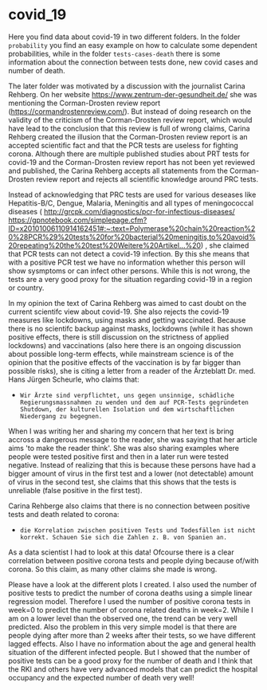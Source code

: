 # covid_19
Here you find data about covid-19 in two different folders. In the folder `probability` you find an easy example on how to calculate some dependent probabilities, 
while in the folder `tests-cases-death` there is some information about the connection between tests done, new covid cases and number of death. 

The later folder was motivated by a discussion with the journalist Carina Rehberg. On her website https://www.zentrum-der-gesundheit.de/ she was mentioning the Corman-Drosten review report
(https://cormandrostenreview.com/).
But instead of doing research on the validity of the criticism of the Corman-Drosten review report, which would have lead to the conclusion that this review is full of wrong claims,
Carina Rehberg created the illusion that the Corman-Drosten review report is an accepted scientific fact and that the PCR tests are useless for fighting corona. 
Although there are multiple published studies about PRT tests for covid-19 and the Corman-Drosten review report has not been yet reviewed and published, the Carina Rehberg 
accepts all statements from the Corman-Drosten review report and rejects all scientific knowledge around PRC tests. 

Instead of acknowledging that PRC tests are used for various deseases like Hepatitis-B/C, Dengue, Malaria, Meningitis and all types of meningococcal diseases (
http://grcpk.com/diagnostics/pcr-for-infectious-diseases/
https://gpnotebook.com/simplepage.cfm?ID=x20101006110914162451#:~:text=Polymerase%20chain%20reaction%20%28PCR%29%20tests%20for%20bacterial%20meningitis,to%20avoid%20repeating%20the%20test%20Weitere%20Artikel...%20)
, she claimed that PCR tests can not detect a covid-19 infection. By this she means that with a positive PCR test we have no information whether this person will show sysmptoms
or can infect other persons. While this is not wrong, the tests are a very good proxy for the situation regarding covid-19 in a region or country. 

In my opinion the text of Carina Rehberg was aimed to cast doubt on the current scientifc view about covid-19. She also rejects the covid-19 measures like lockdowns,
using masks and getting vaccinated. Because there is no scientifc backup against masks, lockdowns (while it has shown positive effects, there is still discussion on the strictness of
applied lockdowns) and vaccinations (also here there is an ongoing discussion about possible long-term effects, while mainstream science is of the opinion that the positive effects
of the vaccination is by far bigger than possible risks), she is citing a letter from a reader of the Ärzteblatt Dr. med. Hans Jürgen Scheurle, who claims that:
- `Wir Ärzte sind verpflichtet, uns gegen unsinnige, schädliche Regierungsmassnahmen zu wenden und dem auf PCR-Tests gegründeten Shutdown, der kulturellen Isolation und dem wirtschaftlichen Niedergang zu begegnen.`

When I was writing her and sharing my concern that her text is bring accross a dangerous message to the reader, she was saying that her article aims 'to make the reader think'.
She was also sharing examples where people were tested positive first and then in a later run were tested negative. Instead of realizing that this is because these persons have had
a bigger amount of virus in the first test and a lower (not detectable) amount of virus in the second test, she claims that this shows that the tests is unreliable (false positive
in the first test). 

Carina Rehberge also claims that there is no connection between positive tests and death related to corona:
- `die Korrelation zwischen positiven Tests und Todesfällen ist nicht korrekt. Schauen Sie sich die Zahlen z. B. von Spanien an.`

As a data scientist I had to look at this data! Ofcourse there is a clear correlation between positive corona tests and people dying because of/with corona. So this claim, as many other
claims she made is wrong. 

Please have a look at the different plots I created. I also used the number of positive tests to predict the number of corona deaths using a simple linear regression model.
Therefore I used the number of positive corona tests in week=0 to predict the number of corona related deaths in week=2. While I am on a lower level than the observed one,
the trend can be very well predicted. Also the problem in this very simple model is that there are people dying after more than 2 weeks after their tests, so we have 
different lagged effects. Also I have no information about the age and general health situation of the different infected people.
But I showed that the number of positive tests can be a good proxy for the number of death and I think that the RKI and others have very advanced models that can predict the
hospital occupancy and the expected number of death very well!



 

